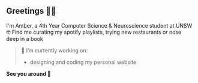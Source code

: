 ## Greetings 👩‍🌾

I'm Amber, a 4th Year Computer Science & Neuroscience student at UNSW 🤓 Find me curating my spotify playlists, trying new restaurants or nose deep in a book  

> 🔭 I’m currently working on:
> -  designing and coding my personal website

**See you around 👋**

<!--
## Skills 📝
html 
**amborgw/amborgw** is a ✨ _special_ ✨ repository because its `README.md` (this file) appears on your GitHub profile.

Here are some ideas to get you started:

- 🌱 I’m currently learning ...
- 👯 I’m looking to collaborate on ...
- 🤔 I’m looking for help with ...
- 💬 Ask me about ...
- 📫 How to reach me: ...
- 😄 Pronouns: ...
- ⚡ Fun fact: ...
-->
